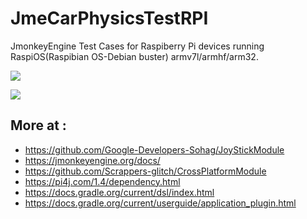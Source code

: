 # JmeCarPhysicsTestRPI
JmonkeyEngine Test Cases for Raspiberry Pi devices running RaspiOS(Raspibian OS-Debian buster) armv7l/armhf/arm32.

![](https://github.com/Scrappers-glitch/JmeCarPhysicsTestRPI/blob/master/AttachedImages/2021-01-29-143234_1920x1080_scrot.png)

![](https://github.com/Scrappers-glitch/JmeCarPhysicsTestRPI/blob/master/AttachedImages/2021-01-07-113053_1920x1080_scrot.jpg)

## More at : 
- https://github.com/Google-Developers-Sohag/JoyStickModule
- https://jmonkeyengine.org/docs/
- https://github.com/Scrappers-glitch/CrossPlatformModule
- https://pi4j.com/1.4/dependency.html
- https://docs.gradle.org/current/dsl/index.html
- https://docs.gradle.org/current/userguide/application_plugin.html
